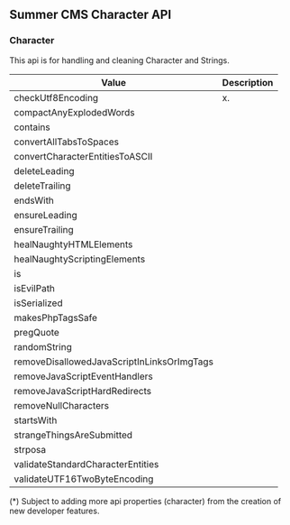 ## Summer CMS Character API

### Character

This api is for handling and cleaning Character and Strings.

Value | Description
---|---
checkUtf8Encoding | x.
compactAnyExplodedWords | 
contains | 
convertAllTabsToSpaces | 
convertCharacterEntitiesToASCII | 
deleteLeading | 
deleteTrailing | 
endsWith | 
ensureLeading | 
ensureTrailing | 
healNaughtyHTMLElements | 
healNaughtyScriptingElements | 
is | 
isEvilPath | 
isSerialized | 
makesPhpTagsSafe | 
pregQuote | 
randomString | 
removeDisallowedJavaScriptInLinksOrImgTags | 
removeJavaScriptEventHandlers | 
removeJavaScriptHardRedirects | 
removeNullCharacters | 
startsWith | 
strangeThingsAreSubmitted | 
strposa | 
validateStandardCharacterEntities | 
validateUTF16TwoByteEncoding | 

(*) Subject to adding more api properties (character) from the creation of new developer features.
